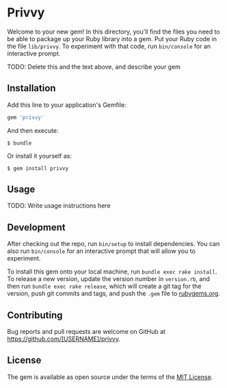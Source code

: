 # Privvy

Welcome to your new gem! In this directory, you'll find the files you need to be able to package up your Ruby library into a gem. Put your Ruby code in the file `lib/privvy`. To experiment with that code, run `bin/console` for an interactive prompt.

TODO: Delete this and the text above, and describe your gem

## Installation

Add this line to your application's Gemfile:

```ruby
gem 'privvy'
```

And then execute:

    $ bundle

Or install it yourself as:

    $ gem install privvy

## Usage

TODO: Write usage instructions here

## Development

After checking out the repo, run `bin/setup` to install dependencies. You can also run `bin/console` for an interactive prompt that will allow you to experiment.

To install this gem onto your local machine, run `bundle exec rake install`. To release a new version, update the version number in `version.rb`, and then run `bundle exec rake release`, which will create a git tag for the version, push git commits and tags, and push the `.gem` file to [rubygems.org](https://rubygems.org).

## Contributing

Bug reports and pull requests are welcome on GitHub at https://github.com/[USERNAME]/privvy.


## License

The gem is available as open source under the terms of the [MIT License](http://opensource.org/licenses/MIT).

